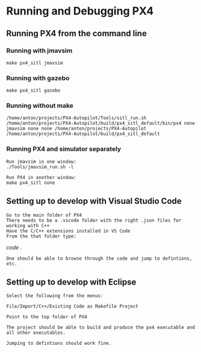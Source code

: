 # Running and Debugging PX4

## Running PX4 from the command line

### Running with jmavsim

```
make px4_sitl jmavsim
```

### Running with gazebo

```
make px4_sitl gazebo
``` 

### Running without make

```
/home/anton/projects/PX4-Autopilot/Tools/sitl_run.sh /home/anton/projects/PX4-Autopilot/build/px4_sitl_default/bin/px4 none jmavsim none none /home/anton/projects/PX4-Autopilot /home/anton/projects/PX4-Autopilot/build/px4_sitl_default
```

### Running PX4 and simulator separately

```
Run jmavsim in one window:
./Tools/jmavsim_run.sh -l

Run PX4 in another window:
make px4_sitl none

```



## Setting up to develop with Visual Studio Code

```
Go to the main folder of PX4
There needs to be a .vscode folder with the right .json files for working with C++
Have the C/C++ extensions installed in VS Code
From the that folder type:
```
<em>code  .</em>
```
One should be able to browse through the code and jump to defintions, etc.

```


## Setting up to develop with Eclipse

```
Select the following from the menus:

File/Import/C++/Existing Code as Makefile Project

Point to the top folder of PX4

The project should be able to build and produce the px4 executable and all other executables.

Jumping to defintions should work fine.

```